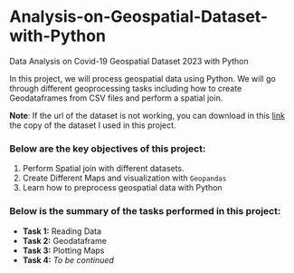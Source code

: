 # Analysis-on-Geospatial-Dataset-with-Python
Data Analysis on Covid-19 Geospatial Dataset 2023 with Python

In this project, we will process geospatial data using Python. We will go through different geoprocessing tasks including how to create Geodataframes from CSV files and perform a spatial join.

__Note__: If the url of the dataset is not working, you can download in this [link](https://www.kaggle.com/datasets/arielfelices/covid-19-geospatial-dataset-2023) the copy of the dataset I used in this project.

### Below are the key objectives of this project:
1.	Perform Spatial join with different datasets.
2.	Create Different Maps and visualization with `Geopandas`
3. 	Learn how to preprocess geospatial data with Python


### Below is the summary of the tasks performed in this project:
- __Task 1:__ Reading Data
- __Task 2:__ Geodataframe
- __Task 3:__ Plotting Maps
- __Task 4:__ _To be continued_
